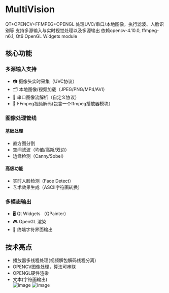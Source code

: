 # MultiVision
QT+OPENCV+FFMPEG+OPENGL 处理UVC/串口/本地图像，执行滤波、人脸识别等
支持多源输入与实时视觉处理以及多源输出
依赖opencv-4.10.0, ffmpeg-n6.1, Qt6 OpenGL Widgets module
## 核心功能

### 多源输入支持
- 📷 摄像头实时采集（UVC协议）
- 🗂 本地图像/视频加载（JPEG/PNG/MP4/AVI）
- 📡 串口图像流解析（自定义协议）
- 🎥 FFmpeg视频解码(包含一个ffmpeg播放器模块）

### 图像处理管线
#### 基础处理
- 直方图分割
- 空间滤波（均值/高斯/双边）
- 边缘检测（Canny/Sobel）

#### 高级功能
- 实时人脸检测（Face Detect）
- 艺术效果生成（ASCII字符画转换）

### 多模态输出
- 🖥️ Qt Widgets （QPainter）
- 🎮 OpenGL 渲染
- 📝 终端字符界面输出

## 技术亮点
- 播放器多线程处理(视频解包解码线程分离)
- OPENCV图像处理，算法可串联
- OPENGL硬件渲染
- 文本(字符画输出)  
![image](https://github.com/minasanohayo/MultiVision/blob/main/BAD_APPLE_2025.gif "preview")
![image](https://github.com/minasanohayo/MultiVision/blob/main/QQ20250221-223305.png "preview")
